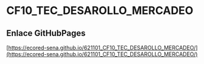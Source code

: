 # **CF10_TEC_DESAROLLO_MERCADEO**

## **Enlace GitHubPages**

[https://ecored-sena.github.io/621101_CF10_TEC_DESAROLLO_MERCADEO/](https://ecored-sena.github.io/621101_CF10_TEC_DESAROLLO_MERCADEO/)